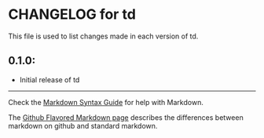# CHANGELOG for td

This file is used to list changes made in each version of td.

## 0.1.0:

* Initial release of td

- - - 
Check the [Markdown Syntax Guide](http://daringfireball.net/projects/markdown/syntax) for help with Markdown.

The [Github Flavored Markdown page](http://github.github.com/github-flavored-markdown/) describes the differences between markdown on github and standard markdown.
